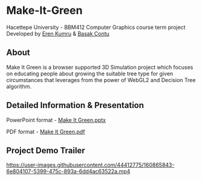 # Make-It-Green
Hacettepe University - BBM412 Computer Graphics course term project Developed by [Eren Kumru](https://github.com/ErenKumru) & [Başak Çontu](https://github.com/basak-contu)

## About
Make It Green is a browser supported 3D Simulation project which focuses on educating people about growing the suitable tree type for given circumstances that leverages from the power of WebGL2 and Decision Tree algorithm.

## Detailed Information & Presentation
PowerPoint format - [Make It Green.pptx](https://github.com/ErenKumru/Make-It-Green/files/8381595/Make.It.Green.pptx)

PDF format - [Make It Green.pdf](https://github.com/ErenKumru/Make-It-Green/files/8381604/Make.It.Green.pdf)

## Project Demo Trailer
https://user-images.githubusercontent.com/44412775/160865843-6e804107-5399-475c-893a-6dd4ac63522a.mp4
